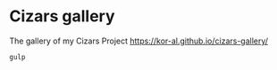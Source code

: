 # Cizars gallery
The gallery of my Cizars Project https://kor-al.github.io/cizars-gallery/

``` 
gulp
```
